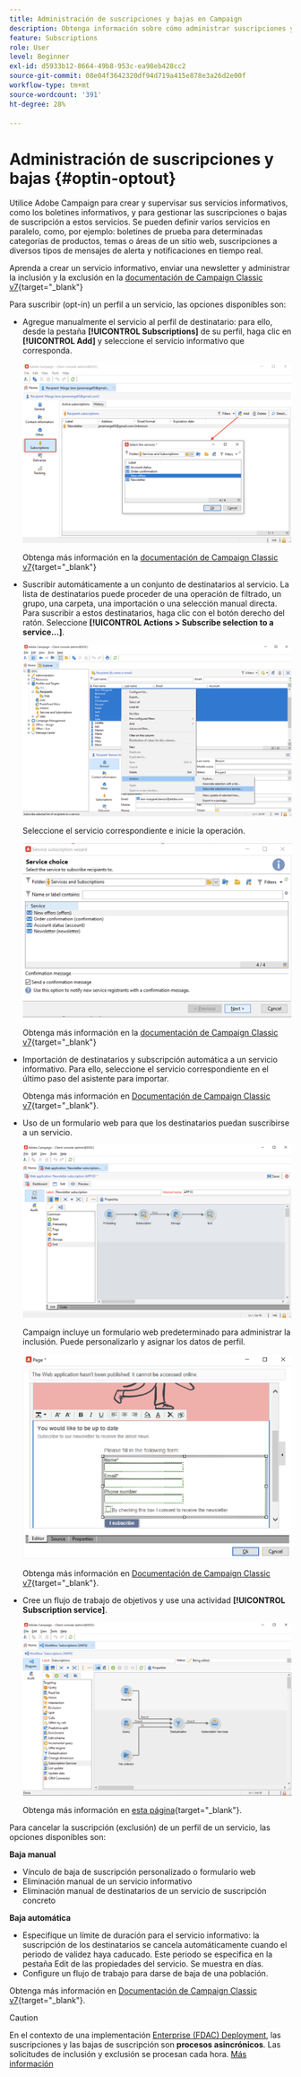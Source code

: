 ```yaml
---
title: Administración de suscripciones y bajas en Campaign
description: Obtenga información sobre cómo administrar suscripciones y bajas en la versión 8 de Campaign.
feature: Subscriptions
role: User
level: Beginner
exl-id: d5933b12-8664-49b8-953c-ea98eb428cc2
source-git-commit: 08e04f3642320df94d719a415e878e3a26d2e00f
workflow-type: tm+mt
source-wordcount: '391'
ht-degree: 28%

---
```


# Administración de suscripciones y bajas {#optin-optout}

Utilice Adobe Campaign para crear y supervisar sus servicios informativos, como los boletines informativos, y para gestionar las suscripciones o bajas de suscripción a estos servicios. Se pueden definir varios servicios en paralelo, como, por ejemplo: boletines de prueba para determinadas categorías de productos, temas o áreas de un sitio web, suscripciones a diversos tipos de mensajes de alerta y notificaciones en tiempo real.

Aprenda a crear un servicio informativo, enviar una newsletter y administrar la inclusión y la exclusión en la [documentación de Campaign Classic v7](https://experienceleague.adobe.com/docs/campaign-classic/using/sending-messages/subscriptions-and-referrals/managing-subscriptions.html){target="_blank"}

Para suscribir (opt-in) un perfil a un servicio, las opciones disponibles son:

* Agregue manualmente el servicio al perfil de destinatario: para ello, desde la pestaña **[!UICONTROL Subscriptions]** de su perfil, haga clic en **[!UICONTROL Add]** y seleccione el servicio informativo que corresponda.

  ![](assets/subscribe-to-a-service.png)

  Obtenga más información en la [documentación de Campaign Classic v7](https://experienceleague.adobe.com/docs/campaign-classic/using/getting-started/profile-management/editing-a-profile.html#deliveries-tab){target="_blank"}

* Suscribir automáticamente a un conjunto de destinatarios al servicio. La lista de destinatarios puede proceder de una operación de filtrado, un grupo, una carpeta, una importación o una selección manual directa. Para suscribir a estos destinatarios, haga clic con el botón derecho del ratón. Seleccione **[!UICONTROL Actions > Subscribe selection to a service...]**.

  ![](assets/subscribe-selection.png)

  Seleccione el servicio correspondiente e inicie la operación.

  ![](assets/subscribe-confirm.png)

  Obtenga más información en la [documentación de Campaign Classic v7](https://experienceleague.adobe.com/docs/campaign-classic/using/getting-started/profile-management/editing-a-profile.html#deliveries-tab){target="_blank"}


* Importación de destinatarios y subscripción automática a un servicio informativo. Para ello, seleccione el servicio correspondiente en el último paso del asistente para importar.

  Obtenga más información en [Documentación de Campaign Classic v7](https://experienceleague.adobe.com/docs/campaign-classic/using/getting-started/importing-and-exporting-data/generic-imports-exports/executing-import-jobs.html#step-5---additional-step-when-importing-recipients){target="_blank"}.

* Uso de un formulario web para que los destinatarios puedan suscribirse a un servicio.

  ![](assets/opt-in-webapp.png)

  Campaign incluye un formulario web predeterminado para administrar la inclusión. Puede personalizarlo y asignar los datos de perfil.

  ![](assets/web-app.png)

  Obtenga más información en [Documentación de Campaign Classic v7](https://experienceleague.adobe.com/docs/campaign-classic/using/designing-content/web-forms/use-cases--web-forms.html#create-a-subscription--form-with-double-opt-in){target="_blank"}.


* Cree un flujo de trabajo de objetivos y use una actividad **[!UICONTROL Subscription service]**.

  ![](assets/wf-subscription.png)

  Obtenga más información en [esta página](https://experienceleague.adobe.com/docs/campaign/automation/workflows/wf-activities/targeting-activities/subscription-services.html){target="_blank"}.

Para cancelar la suscripción (exclusión) de un perfil de un servicio, las opciones disponibles son:

**Baja manual**

* Vínculo de baja de suscripción personalizado o formulario web
* Eliminación manual de un servicio informativo
* Eliminación manual de destinatarios de un servicio de suscripción concreto

**Baja automática**

* Especifique un límite de duración para el servicio informativo: la suscripción de los destinatarios se cancela automáticamente cuando el periodo de validez haya caducado. Este periodo se especifica en la pestaña Edit de las propiedades del servicio. Se muestra en días.
* Configure un flujo de trabajo para darse de baja de una población.

Obtenga más información en [Documentación de Campaign Classic v7](https://experienceleague.adobe.com/docs/campaign-classic/using/sending-messages/subscriptions-and-referrals/managing-subscriptions.html#unsubscribing-a-recipient-from-a-service){target="_blank"}.


>[!CAUTION]
>
>En el contexto de una implementación [Enterprise (FDAC) Deployment](../architecture/enterprise-deployment.md), las suscripciones y las bajas de suscripción son **procesos asincrónicos**. Las solicitudes de inclusión y exclusión se procesan cada hora. [Más información](../architecture/new-apis.md#sub-apis)

<!--
You can also enable your delivery recipients to forward messages to a friend. To do this, insert the relevant links into your delivery. You may then track this sharing process as well as the number of visits to the concerned pages. 

For more on this capability, refer to [Campaign Classic v7 documentation](https://experienceleague.adobe.com/docs/campaign-classic/using/sending-messages/subscriptions-and-referrals/viral-and-social-marketing.html#viral-marketing--forward-to-a-friend){target="_blank"}
-->
